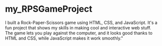 # my_RPSGameProject
I built a Rock-Paper-Scissors game using HTML, CSS, and JavaScript. It's a fun project that shows my skills in making cool and interactive web stuff. The game lets you play against the computer, and it looks good thanks to HTML and CSS, while JavaScript makes it work smoothly."
